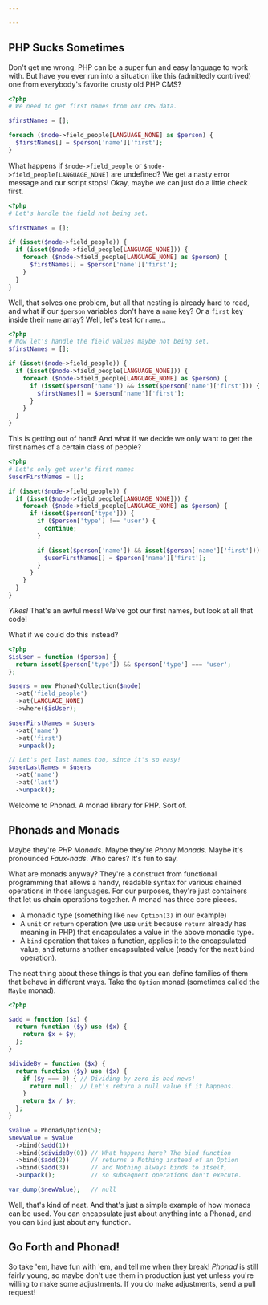```yaml
---

---
```

## PHP Sucks Sometimes

Don't get me wrong, PHP can be a super fun and easy language to work with.
But have you ever run into a situation like this (admittedly contrived)
one from everybody's favorite crusty old PHP CMS?

```php
<?php
# We need to get first names from our CMS data.

$firstNames = [];

foreach ($node->field_people[LANGUAGE_NONE] as $person) {
  $firstNames[] = $person['name']['first'];
}
```

What happens if `$node->field_people` or `$node->field_people[LANGUAGE_NONE]`
are undefined? We get a nasty error message and our script stops! Okay, maybe we can just do a
little check first.

```php
<?php
# Let's handle the field not being set.

$firstNames = [];

if (isset($node->field_people)) {
  if (isset($node->field_people[LANGUAGE_NONE])) {
    foreach ($node->field_people[LANGUAGE_NONE] as $person) {
      $firstNames[] = $person['name']['first'];
    }
  }
}
```

Well, that solves one problem, but all that nesting is already hard to read, and what if
our `$person` variables don't have a `name` key? Or a `first` key inside their
`name` array?  Well, let's test for `name`...

```php
<?php
# Now let's handle the field values maybe not being set.
$firstNames = [];

if (isset($node->field_people)) {
  if (isset($node->field_people[LANGUAGE_NONE])) {
    foreach ($node->field_people[LANGUAGE_NONE] as $person) {
      if (isset($person['name']) && isset($person['name']['first'])) {
        $firstNames[] = $person['name']['first'];
      }
    }
  }
}
```

This is getting out of hand! And what if we decide we only want to get
the first names of a certain class of people?

```php
<?php
# Let's only get user's first names
$userFirstNames = [];

if (isset($node->field_people)) {
  if (isset($node->field_people[LANGUAGE_NONE])) {
    foreach ($node->field_people[LANGUAGE_NONE] as $person) {
      if (isset($person['type'])) {
        if ($person['type'] !== 'user') {
          continue;
        }

        if (isset($person['name']) && isset($person['name']['first'])) {
          $userFirstNames[] = $person['name']['first'];
        }
      }
    }
  }
}
```

*Yikes!* That's an awful mess! We've got our first names, but look at all that code!

What if we could do this instead?

```php
<?php
$isUser = function ($person) {
  return isset($person['type']) && $person['type'] === 'user';
};

$users = new Phonad\Collection($node)
  ->at('field_people')
  ->at(LANGUAGE_NONE)
  ->where($isUser);

$userFirstNames = $users
  ->at('name')
  ->at('first')
  ->unpack();

// Let's get last names too, since it's so easy!
$userLastNames = $users
  ->at('name')
  ->at('last')
  ->unpack();
```

Welcome to Phonad. A monad library for PHP. Sort of.

## Phonads and Monads

Maybe they're *PH*P M*onads*. Maybe they're *Ph*ony M*onads*. Maybe it's pronounced
*Faux-nads*. Who cares? It's fun to say.

What are monads anyway? They're a construct from functional programming
that allows a handy, readable syntax for various chained operations in
those languages. For our purposes, they're just containers that let us chain
operations together. A monad has three core pieces.

- A monadic type (something like `new Option(3)` in our example)
- A `unit` or `return` operation (we use `unit` because `return` already has
  meaning in PHP) that encapsulates a value in the above monadic type.
- A `bind` operation that takes a function, applies it to the encapsulated
  value, and returns another encapsulated value (ready for the next `bind` operation).

The neat thing about these things is that you can define families of them that behave in
different ways. Take the `Option` monad (sometimes called the `Maybe` monad).

```php
<?php

$add = function ($x) {
  return function ($y) use ($x) {
    return $x + $y;
  };
}

$divideBy = function ($x) {
  return function ($y) use ($x) {
    if ($y === 0) { // Dividing by zero is bad news!
      return null;  // Let's return a null value if it happens.
    }
    return $x / $y;
  };
}

$value = Phonad\Option(5);
$newValue = $value
  ->bind($add(1))
  ->bind($divideBy(0)) // What happens here? The bind function
  ->bind($add(2))      // returns a Nothing instead of an Option
  ->bind($add(3))      // and Nothing always binds to itself,
  ->unpack();          // so subsequent operations don't execute.

var_dump($newValue);   // null
```

Well, that's kind of neat. And that's just a simple example of how monads can be used. You can
encapsulate just about anything into a Phonad, and you can `bind` just about any function.

## Go Forth and Phonad!

So take 'em, have fun with 'em, and tell me when they break! *Phonad* is still fairly young, so
maybe don't use them in production just yet unless you're willing to make some adjustments. If
you do make adjustments, send a pull request!
